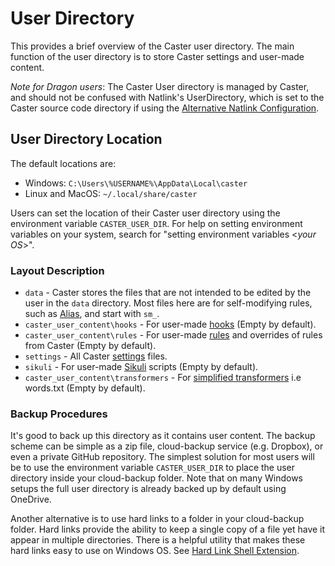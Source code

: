 # User Directory

This provides a brief overview of the Caster user directory. The main function of the user directory is to store Caster settings and user-made content. 

*Note for Dragon users*: The Caster User directory is managed by Caster, and should not be confused with Natlink's UserDirectory, which is set to the Caster source code directory if using the [Alternative Natlink Configuration](../Installation/Dragon_NaturallySpeaking.md/#-alternative-natlink-configuration).

## User Directory Location

The default locations are:

- Windows: `C:\Users\%USERNAME%\AppData\Local\caster`
- Linux and MacOS: `~/.local/share/caster`

Users can set the location of their Caster user directory using the environment variable `CASTER_USER_DIR`. For help on setting environment variables on your system, search for "setting environment variables <_your OS_>".

### Layout  Description

- `data` - Caster stores the files that are not intended to be edited by the user in the `data` directory. Most files here are for self-modifying rules, such as [Alias](../Caster_Commands/Alias.md), and start with `sm_`.
- `caster_user_content\hooks` - For user-made [hooks](https://caster.readthedocs.io/en/latest/readthedocs/Caster_Settings/hooks/) (Empty by default).
- `caster_user_content\rules` - For user-made [rules](https://caster.readthedocs.io/en/latest/readthedocs/Caster_Settings/rules/) and overrides of rules from Caster (Empty by default).
- `settings` - All Caster [settings](https://caster.readthedocs.io/en/latest/readthedocs/Caster_Settings/settings/) files.
- `sikuli` - For user-made [Sikuli](https://caster.readthedocs.io/en/latest/readthedocs/Third-party_Integrations/Sikuli/) scripts (Empty by default).
- `caster_user_content\transformers` - For [simplified transformers](https://caster.readthedocs.io/en/latest/readthedocs/Customize_Caster/Customizing_Starter_Rules/#use-simplified-transformers) i.e words.txt (Empty by default).

### Backup Procedures

It's good to back up this directory as it contains user content. The backup scheme can be simple as a zip file, cloud-backup service (e.g. Dropbox), or even a private GitHub repository. The simplest solution for most users will be to use the environment variable `CASTER_USER_DIR` to place the user directory inside your cloud-backup folder. Note that on many Windows setups the full user directory is already backed up by default using OneDrive. 

Another alternative is to use hard links to a folder in your cloud-backup folder. Hard links provide the ability to keep a single copy of a file yet have it appear in multiple directories. There is a helpful utility that makes these hard links easy to use on Windows OS. See [Hard Link Shell Extension](https://schinagl.priv.at/nt/hardlinkshellext/linkshellextension.html).
